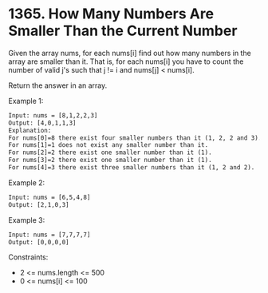 # 1365. How Many Numbers Are Smaller Than the Current Number

Given the array nums, for each nums[i] find out how many numbers in the array are smaller than it. That is, for each nums[i] you have to count the number of valid j's such that j != i and nums[j] < nums[i].

Return the answer in an array.

Example 1:

```txt
Input: nums = [8,1,2,2,3]
Output: [4,0,1,1,3]
Explanation:
For nums[0]=8 there exist four smaller numbers than it (1, 2, 2 and 3).
For nums[1]=1 does not exist any smaller number than it.
For nums[2]=2 there exist one smaller number than it (1).
For nums[3]=2 there exist one smaller number than it (1).
For nums[4]=3 there exist three smaller numbers than it (1, 2 and 2).
```

Example 2:

```txt
Input: nums = [6,5,4,8]
Output: [2,1,0,3]
```

Example 3:

```txt
Input: nums = [7,7,7,7]
Output: [0,0,0,0]
```

Constraints:

- 2 <= nums.length <= 500
- 0 <= nums[i] <= 100
